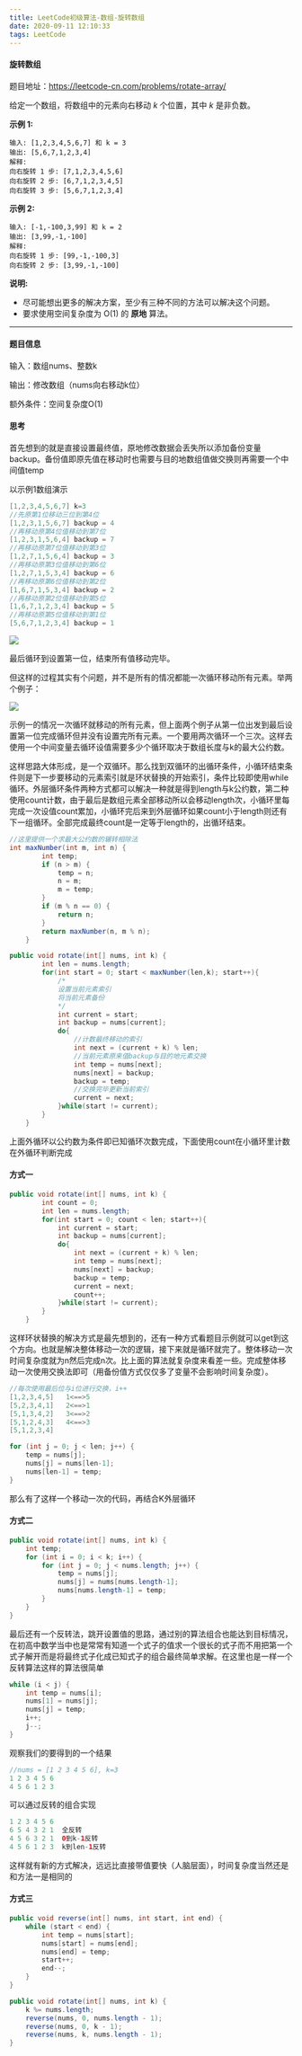 ```yaml
---
title: LeetCode初级算法-数组-旋转数组
date: 2020-09-11 12:10:33
tags: LeetCode
---
```


#### 旋转数组

题目地址：https://leetcode-cn.com/problems/rotate-array/

给定一个数组，将数组中的元素向右移动 *k* 个位置，其中 *k* 是非负数。<!--more-->

**示例 1:**

```
输入: [1,2,3,4,5,6,7] 和 k = 3
输出: [5,6,7,1,2,3,4]
解释:
向右旋转 1 步: [7,1,2,3,4,5,6]
向右旋转 2 步: [6,7,1,2,3,4,5]
向右旋转 3 步: [5,6,7,1,2,3,4]
```

**示例 2:**

```
输入: [-1,-100,3,99] 和 k = 2
输出: [3,99,-1,-100]
解释: 
向右旋转 1 步: [99,-1,-100,3]
向右旋转 2 步: [3,99,-1,-100]
```

**说明:**

- 尽可能想出更多的解决方案，至少有三种不同的方法可以解决这个问题。
- 要求使用空间复杂度为 O(1) 的 **原地** 算法。

---

#### 题目信息

输入：数组nums、整数k

输出：修改数组（nums向右移动k位）

额外条件：空间复杂度O(1)

#### 思考

首先想到的就是直接设置最终值，原地修改数据会丢失所以添加备份变量backup。备份值即原先值在移动时也需要与目的地数组值做交换则再需要一个中间值temp

以示例1数组演示

```java
[1,2,3,4,5,6,7] k=3
//先原第1位移动三位到第4位
[1,2,3,1,5,6,7] backup = 4
//再移动原第4位值移动到第7位
[1,2,3,1,5,6,4] backup = 7
//再移动原第7位值移动到第3位
[1,2,7,1,5,6,4] backup = 3
//再移动原第3位值移动到第6位
[1,2,7,1,5,3,4] backup = 6
//再移动原第6位值移动到第2位
[1,6,7,1,5,3,4] backup = 2
//再移动原第2位值移动到第5位
[1,6,7,1,2,3,4] backup = 5
//再移动原第5位值移动到第1位
[5,6,7,1,2,3,4] backup = 1
```

![](https://gitee.com/Jasper-zh/blogImage/raw/master/旋转数组/旋转数组1.png)

最后循环到设置第一位，结束所有值移动完毕。

但这样的过程其实有个问题，并不是所有的情况都能一次循环移动所有元素。举两个例子：

![](https://gitee.com/Jasper-zh/blogImage/raw/master/旋转数组/旋转数组2.png)

示例一的情况一次循环就移动的所有元素，但上面两个例子从第一位出发到最后设置第一位完成循环但并没有设置完所有元素。一个要用两次循环一个三次。这样去使用一个中间变量去循环设值需要多少个循环取决于数组长度与k的最大公约数。

这样思路大体形成，是一个双循环。那么找到双循环的出循环条件，小循环结束条件则是下一步要移动的元素索引就是环状替换的开始索引，条件比较即使用while循环。外层循环条件两种方式都可以解决一种就是得到length与k公约数，第二种使用count计数，由于最后是数组元素全部移动所以会移动length次，小循环里每完成一次设值count累加，小循环完后来到外层循环如果count小于length则还有下一组循环。全部完成最终count是一定等于length的，出循环结束。

```java
//这里提供一个求最大公约数的辗转相除法
int maxNumber(int m, int n) {
        int temp;
        if (n > m) {
            temp = n;
            n = m;
            m = temp;
        }
        if (m % n == 0) {
            return n;
        }
        return maxNumber(n, m % n);
    }
```

```java
public void rotate(int[] nums, int k) {
        int len = nums.length;
        for(int start = 0; start < maxNumber(len,k); start++){
            /*
            设置当前元素索引
     		将当前元素备份
            */
            int current = start;
            int backup = nums[current];
            do{
                //计数最终移动的索引
                int next = (current + k) % len;
                //当前元素原来值backup与目的地元素交换
                int temp = nums[next];
                nums[next] = backup;
                backup = temp;
                //交换完毕更新当前索引
                current = next;
            }while(start != current);
        }
    }
```

上面外循环以公约数为条件即已知循环次数完成，下面使用count在小循环里计数在外循环判断完成

#### 方式一

```java
public void rotate(int[] nums, int k) {
        int count = 0;
        int len = nums.length;
        for(int start = 0; count < len; start++){
            int current = start;
            int backup = nums[current];
            do{
                int next = (current + k) % len;
                int temp = nums[next];
                nums[next] = backup;
                backup = temp;
                current = next;
                count++;
            }while(start != current);
        }
    }
```

这样环状替换的解决方式是最先想到的，还有一种方式看题目示例就可以get到这个方向。也就是解决整体移动一次的逻辑，接下来就是循环就完了。整体移动一次时间复杂度就为n然后完成n次。比上面的算法就复杂度来看差一些。完成整体移动一次使用交换法即可（用备份值方式仅仅多了变量不会影响时间复杂度）。

```java
//每次使用最后位与i位进行交换，i++
[1,2,3,4,5]   1<==>5
[5,2,3,4,1]   2<==>1
[5,1,3,4,2]   3<==>2
[5,1,2,4,3]   4<==>3
[5,1,2,3,4]   
```

```java
for (int j = 0; j < len; j++) {
    temp = nums[j];
    nums[j] = nums[len-1];
    nums[len-1] = temp;
}
```

那么有了这样一个移动一次的代码，再结合K外层循环

#### 方式二

```java
public void rotate(int[] nums, int k) {
    int temp;
    for (int i = 0; i < k; i++) {
        for (int j = 0; j < nums.length; j++) {
            temp = nums[j];
            nums[j] = nums[nums.length-1];
            nums[nums.length-1] = temp;
        }
    }
}
```

最后还有一个反转法，跳开设置值的思路，通过别的算法组合也能达到目标情况，在初高中数学当中也是常常有知道一个式子的值求一个很长的式子而不用把第一个式子解开而是将最终式子化成已知式子的组合最终简单求解。在这里也是一样一个反转算法这样的算法很简单

```java
while (i < j) {
    int temp = nums[i];
    nums[1] = nums[j];
    nums[j] = temp;
    i++;
    j--;
}

```

观察我们的要得到的一个结果

```java
//nums = [1 2 3 4 5 6], k=3
1 2 3 4 5 6
4 5 6 1 2 3
```

可以通过反转的组合实现

```java
1 2 3 4 5 6
6 5 4 3 2 1  全反转
4 5 6 3 2 1  0到k-1反转
4 5 6 1 2 3  k到len-1反转
```

这样就有新的方式解决，远远比直接带值要快（人脑层面），时间复杂度当然还是和方法一是相同的

#### 方式三

```java
public void reverse(int[] nums, int start, int end) {
    while (start < end) {
        int temp = nums[start];
        nums[start] = nums[end];
        nums[end] = temp;
        start++;
        end--;
    }
}

public void rotate(int[] nums, int k) {
    k %= nums.length;
    reverse(nums, 0, nums.length - 1);
    reverse(nums, 0, k - 1);
    reverse(nums, k, nums.length - 1);
}
    
```









